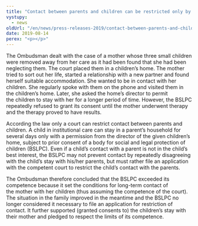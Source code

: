 ```yaml
---
title: "Contact between parents and children can be restricted only by the court’s decision"
vystupy:
  - news
oldUrl: "/en/news/press-releases-2019/contact-between-parents-and-children-can-be-restricted-only-by-the-courts-decision/"
date: 2019-08-14
perex: "<p></p>"
---
```


<!-- imported from the old website -->

<p>The Ombudsman dealt with the case of a mother whose three small children were removed away from her care as it had been found that she had been neglecting them. The court placed them in a children’s home. The mother tried to sort out her life, started a relationship with a new partner and found herself suitable accommodation. She wanted to be in contact with her children. She regularly spoke with them on the phone and visited them in the children’s home. Later, she asked the home’s director to permit the children to stay with her for a longer period of time. However, the BSLPC repeatedly refused to grant its consent until the mother underwent therapy and the therapy proved to have results.</p> <p>According the law only a court can restrict contact between parents and children. A child in institutional care can stay in a parent’s household for several days only with a permission from the director of the given children’s home, subject to prior consent of a body for social and legal protection of children (BSLPC). Even if a child’s contact with a parent is not in the child’s best interest, the BSLPC may not prevent contact by repeatedly disagreeing with the child’s stay with his/her parents, but must rather file an application with the competent court to restrict the child’s contact with the parents.</p><p> The Ombudsman therefore concluded that the BSLPC exceeded its competence because it set the conditions for long-term contact of the mother with her children (thus assuming the competence of the court). The situation in the family improved in the meantime and the BSLPC no longer considered it necessary to file an application for restriction of contact. It further supported (granted consents to) the children’s stay with their mother and pledged to respect the limits of its competence.</p>
